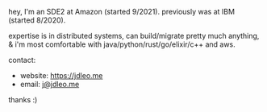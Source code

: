 hey, I'm an SDE2 at Amazon (started 9/2021). previously was at IBM (started 8/2020).

expertise is in distributed systems, can build/migrate pretty much anything, & i'm most comfortable with java/python/rust/go/elixir/c++ and aws.

contact:
- website: https://jdleo.me
- email: j@jdleo.me

thanks :)
